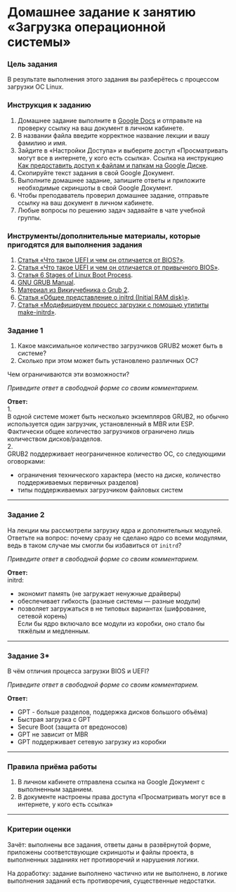 # Домашнее задание к занятию «Загрузка операционной системы»

### 

### Цель задания

В результате выполнения этого задания вы разберётесь с процессом загрузки ОС Linux.



### Инструкция к заданию

1. Домашнее задание выполните в [Google Docs](https://docs.google.com/) и отправьте на проверку ссылку на ваш документ в личном кабинете.
2. В названии файла введите корректное название лекции и вашу фамилию и имя.
3. Зайдите в «Настройки Доступа» и выберите доступ «Просматривать могут все в интернете, у кого есть ссылка». Ссылка на инструкцию [Как предоставить доступ к файлам и папкам на Google Диске](https://support.google.com/docs/answer/2494822?hl=ru&co=GENIE.Platform%3DDesktop).
4. Скопируйте текст задания в свой Google Документ.
5. Выполните домашнее задание, запишите ответы и приложите необходимые скриншоты в свой Google Документ.
6. Чтобы преподаватель проверил домашнее задание, отправьте ссылку на ваш документ в личном кабинете.
7. Любые вопросы по решению задач задавайте в чате учебной группы.



### Инструменты/дополнительные материалы, которые пригодятся для выполнения задания

1. [Статья «Что такое UEFI и чем он отличается от BIOS?»](https://habr.com/ru/post/404511/).
2. [Статья «Что такое UEFI и чем он отличается от привычного BIOS»](https://speedcamupdates.ru/prilozheniya/uefi-boot-chto-eto.html).
3. [Статья 6 Stages of Linux Boot Process](https://www.thegeekstuff.com/2011/02/linux-boot-process/).
4. [GNU GRUB Manual](https://www.gnu.org/software/grub/manual/grub/grub.html).
5. [Материал из Викиучебника о Grub 2](https://ru.wikibooks.org/wiki/Grub_2).
6. [Статья «Общее представление о initrd (Initial RAM disk)»](https://www.opennet.ru/base/sys/initrd_intro.txt.html).
7. [Статья «Модифицируем процесс загрузки с помощью утилиты make-initrd»](https://habr.com/ru/company/aktiv-company/blog/582606/).



### Задание 1

1. Какое максимальное количество загрузчиков GRUB2 может быть в системе?
2. Сколько при этом может быть установлено различных ОС?

Чем ограничиваются эти возможности?


*Приведите ответ в свободной форме со своим комментарием.*

**Ответ:**  
1.  
В одной системе может быть несколько экземпляров GRUB2, но обычно используется один загрузчик, установленный в MBR или ESP.  
Фактически общее количество загрузчиков ограничено лишь количеством дисков/разделов.  
2.  
GRUB2 поддерживает неограниченное количество ОС, со следующими оговорками:  
- ограничения технического характера (место на диске, количество поддерживаемых первичных разделов)  
- типы поддерживаемых загрузчиком файловых систем  

------

### Задание 2

На лекции мы рассмотрели загрузку ядра и дополнительных  модулей. Ответьте на вопрос: почему сразу не сделано ядро со всеми модулями, ведь в таком случае мы смогли бы  избавиться от `initrd`?



*Приведите ответ в свободной форме со своим комментарием.*

**Ответ:**  
initrd:  
- экономит память (не загружает ненужные драйверы)  
- обеспечивает гибкость (разные системы — разные модули)
- позволяет загружаться в не типовых вариантах (шифрование, сетевой корень)  
Если бы ядро включало все модули из коробки, оно стало бы тяжёлым и медленным.  


------

### Задание 3*

В чём отличия процесса загрузки BIOS и UEFI?


*Приведите ответ в свободной форме со своим комментарием.*


**Ответ:**  
- GPT - больше разделов, поддержка дисков большого объёма)  
- Быстрая загрузка с GPT  
- Secure Boot (защита от вредоносов)
- GPT не зависит от MBR  
- GPT поддерживает сетевую загрузку из коробки  


------



### Правила приёма работы

1. В личном кабинете отправлена ссылка на Google Документ с выполненным заданием.
2. В документе настроены права доступа «Просматривать могут все в интернете, у кого есть ссылка»


------

### 

### Критерии оценки

Зачёт: выполнены все задания, ответы даны в развёрнутой форме, приложены соответствующие скриншоты и файлы проекта, в выполненных заданиях нет противоречий и нарушения логики.

На доработку: задание выполнено частично или не выполнено, в логике выполнения заданий есть противоречия, существенные недостатки.

